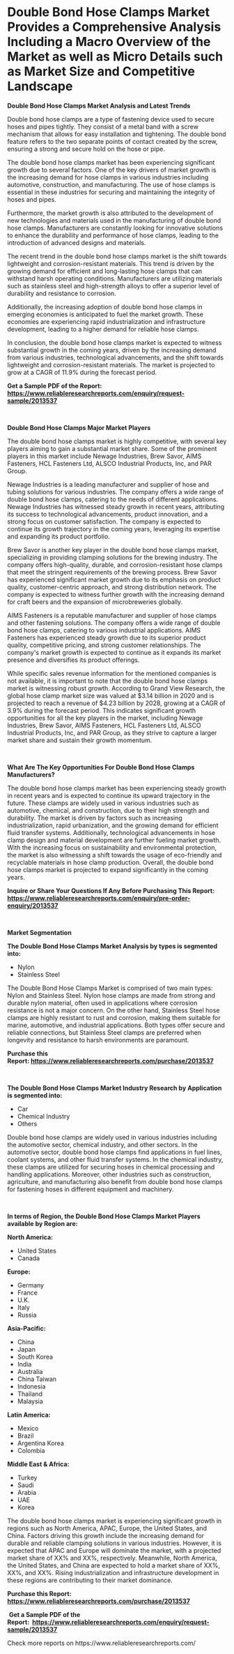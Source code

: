 <p><h1>Double Bond Hose Clamps Market Provides a Comprehensive Analysis Including a Macro Overview of the Market as well as Micro Details such as Market Size and Competitive Landscape</h1></p><p><strong>Double Bond Hose Clamps Market Analysis and Latest Trends</strong></p>
<p><p>Double bond hose clamps are a type of fastening device used to secure hoses and pipes tightly. They consist of a metal band with a screw mechanism that allows for easy installation and tightening. The double bond feature refers to the two separate points of contact created by the screw, ensuring a strong and secure hold on the hose or pipe.</p><p>The double bond hose clamps market has been experiencing significant growth due to several factors. One of the key drivers of market growth is the increasing demand for hose clamps in various industries including automotive, construction, and manufacturing. The use of hose clamps is essential in these industries for securing and maintaining the integrity of hoses and pipes.</p><p>Furthermore, the market growth is also attributed to the development of new technologies and materials used in the manufacturing of double bond hose clamps. Manufacturers are constantly looking for innovative solutions to enhance the durability and performance of hose clamps, leading to the introduction of advanced designs and materials.</p><p>The recent trend in the double bond hose clamps market is the shift towards lightweight and corrosion-resistant materials. This trend is driven by the growing demand for efficient and long-lasting hose clamps that can withstand harsh operating conditions. Manufacturers are utilizing materials such as stainless steel and high-strength alloys to offer a superior level of durability and resistance to corrosion.</p><p>Additionally, the increasing adoption of double bond hose clamps in emerging economies is anticipated to fuel the market growth. These economies are experiencing rapid industrialization and infrastructure development, leading to a higher demand for reliable hose clamps.</p><p>In conclusion, the double bond hose clamps market is expected to witness substantial growth in the coming years, driven by the increasing demand from various industries, technological advancements, and the shift towards lightweight and corrosion-resistant materials. The market is projected to grow at a CAGR of 11.9% during the forecast period.</p></p>
<p><strong>Get a Sample PDF of the Report:&nbsp; <a href="https://www.reliableresearchreports.com/enquiry/request-sample/2013537">https://www.reliableresearchreports.com/enquiry/request-sample/2013537</a></strong></p>
<p>&nbsp;</p>
<p><strong>Double Bond Hose Clamps Major Market Players</strong></p>
<p><p>The double bond hose clamps market is highly competitive, with several key players aiming to gain a substantial market share. Some of the prominent players in this market include Newage Industries, Brew Savor, AIMS Fasteners, HCL Fasteners Ltd, ALSCO Industrial Products, Inc, and PAR Group.</p><p>Newage Industries is a leading manufacturer and supplier of hose and tubing solutions for various industries. The company offers a wide range of double bond hose clamps, catering to the needs of different applications. Newage Industries has witnessed steady growth in recent years, attributing its success to technological advancements, product innovation, and a strong focus on customer satisfaction. The company is expected to continue its growth trajectory in the coming years, leveraging its expertise and expanding its product portfolio.</p><p>Brew Savor is another key player in the double bond hose clamps market, specializing in providing clamping solutions for the brewing industry. The company offers high-quality, durable, and corrosion-resistant hose clamps that meet the stringent requirements of the brewing process. Brew Savor has experienced significant market growth due to its emphasis on product quality, customer-centric approach, and strong distribution network. The company is expected to witness further growth with the increasing demand for craft beers and the expansion of microbreweries globally.</p><p>AIMS Fasteners is a reputable manufacturer and supplier of hose clamps and other fastening solutions. The company offers a wide range of double bond hose clamps, catering to various industrial applications. AIMS Fasteners has experienced steady growth due to its superior product quality, competitive pricing, and strong customer relationships. The company's market growth is expected to continue as it expands its market presence and diversifies its product offerings.</p><p>While specific sales revenue information for the mentioned companies is not available, it is important to note that the double bond hose clamps market is witnessing robust growth. According to Grand View Research, the global hose clamp market size was valued at $3.14 billion in 2020 and is projected to reach a revenue of $4.23 billion by 2028, growing at a CAGR of 3.9% during the forecast period. This indicates significant growth opportunities for all the key players in the market, including Newage Industries, Brew Savor, AIMS Fasteners, HCL Fasteners Ltd, ALSCO Industrial Products, Inc, and PAR Group, as they strive to capture a larger market share and sustain their growth momentum.</p></p>
<p>&nbsp;</p>
<p><strong>What Are The Key Opportunities For Double Bond Hose Clamps Manufacturers?</strong></p>
<p><p>The double bond hose clamps market has been experiencing steady growth in recent years and is expected to continue its upward trajectory in the future. These clamps are widely used in various industries such as automotive, chemical, and construction, due to their high strength and durability. The market is driven by factors such as increasing industrialization, rapid urbanization, and the growing demand for efficient fluid transfer systems. Additionally, technological advancements in hose clamp design and material development are further fueling market growth. With the increasing focus on sustainability and environmental protection, the market is also witnessing a shift towards the usage of eco-friendly and recyclable materials in hose clamp production. Overall, the double bond hose clamps market is projected to expand significantly in the coming years.</p></p>
<p><strong>Inquire or Share Your Questions If Any Before Purchasing This Report: <a href="https://www.reliableresearchreports.com/enquiry/pre-order-enquiry/2013537">https://www.reliableresearchreports.com/enquiry/pre-order-enquiry/2013537</a></strong></p>
<p>&nbsp;</p>
<p><strong>Market Segmentation</strong></p>
<p><strong>The Double Bond Hose Clamps Market Analysis by types is segmented into:</strong></p>
<p><ul><li>Nylon</li><li>Stainless Steel</li></ul></p>
<p><p>The Double Bond Hose Clamps Market is comprised of two main types: Nylon and Stainless Steel. Nylon hose clamps are made from strong and durable nylon material, often used in applications where corrosion resistance is not a major concern. On the other hand, Stainless Steel hose clamps are highly resistant to rust and corrosion, making them suitable for marine, automotive, and industrial applications. Both types offer secure and reliable connections, but Stainless Steel clamps are preferred when longevity and resistance to harsh environments are paramount.</p></p>
<p><strong>Purchase this Report:&nbsp;<a href="https://www.reliableresearchreports.com/purchase/2013537">https://www.reliableresearchreports.com/purchase/2013537</a></strong></p>
<p>&nbsp;</p>
<p><strong>The Double Bond Hose Clamps Market Industry Research by Application is segmented into:</strong></p>
<p><ul><li>Car</li><li>Chemical Industry</li><li>Others</li></ul></p>
<p><p>Double bond hose clamps are widely used in various industries including the automotive sector, chemical industry, and other sectors. In the automotive sector, double bond hose clamps find applications in fuel lines, coolant systems, and other fluid transfer systems. In the chemical industry, these clamps are utilized for securing hoses in chemical processing and handling applications. Moreover, other industries such as construction, agriculture, and manufacturing also benefit from double bond hose clamps for fastening hoses in different equipment and machinery.</p></p>
<p>&nbsp;</p>
<p><strong>In terms of Region, the Double Bond Hose Clamps Market Players available by Region are:</strong></p>
<p>
    <p> <strong> North America: </strong>
        <ul>
            <li>United States</li>
            <li>Canada</li>
        </ul>
        </p> 
    <p> <strong> Europe: </strong>
        <ul>
            <li>Germany</li>
            <li>France</li>
            <li>U.K.</li>
            <li>Italy</li>
            <li>Russia</li>
        </ul>
        </p> 
    <p> <strong> Asia-Pacific: </strong>
        <ul>
            <li>China</li>
            <li>Japan</li>
            <li>South Korea</li>
            <li>India</li>
            <li>Australia</li>
            <li>China Taiwan</li>
            <li>Indonesia</li>
            <li>Thailand</li>
            <li>Malaysia</li>
        </ul>
        </p> 
    <p> <strong> Latin America: </strong>
        <ul>
            <li>Mexico</li>
            <li>Brazil</li>
            <li>Argentina Korea</li>
            <li>Colombia</li>
        </ul>
        </p> 
    <p> <strong> Middle East & Africa: </strong>
        <ul>
            <li>Turkey</li>
            <li>Saudi</li>
            <li>Arabia</li>
            <li>UAE</li>
            <li>Korea</li>
        </ul>
    </p>
    </p>
<p><p>The double bond hose clamps market is experiencing significant growth in regions such as North America, APAC, Europe, the United States, and China. Factors driving this growth include the increasing demand for durable and reliable clamping solutions in various industries. However, it is expected that APAC and Europe will dominate the market, with a projected market share of XX% and XX%, respectively. Meanwhile, North America, the United States, and China are expected to hold a market share of XX%, XX%, and XX%. Rising industrialization and infrastructure development in these regions are contributing to their market dominance.</p></p>
<p><strong>Purchase this Report: <a href="https://www.reliableresearchreports.com/purchase/2013537">https://www.reliableresearchreports.com/purchase/2013537</a></strong></p>
<p>&nbsp;<strong>Get a Sample PDF of the Report:&nbsp;&nbsp;<a href="https://www.reliableresearchreports.com/enquiry/request-sample/2013537">https://www.reliableresearchreports.com/enquiry/request-sample/2013537</a></strong></p>
<p><strong></strong></p>
<p>Check more reports on https://www.reliableresearchreports.com/</p>